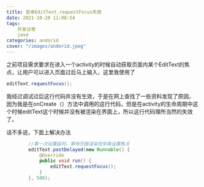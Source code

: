 ```yaml
---
title: 安卓EditText.requestFocus失效
date: 2021-10-20 11:08:54
tags: 
    开发日常
    java
categories: andorid
cover: "/images/andorid.jpeg"
---
```


   之前项目需求要求在进入一个activity的时候自动获取页面内某个EditText的焦点，让用户可以进入页面过后马上输入，这里我使用了
```java
editText.requestFocus();
```
  我经过调试过后这行代码并没有生效，于是在网上查找了一些资料发现了原因，
因为我是在onCreate（）方法中调用的这行代码，但是在activity的生命周期中这个时候editText这个时候并没有被渲染在界面上，所以这行代码理所当然的失效了。

话不多说，下面上解决办法

```java
        //第一次设置延时，等待页面渲染完毕再设置焦点
        editText.postDelayed(new Runnable() {
            @Override
            public void run() {
                editText.requestFocus();
            }
        }, 500);
```
